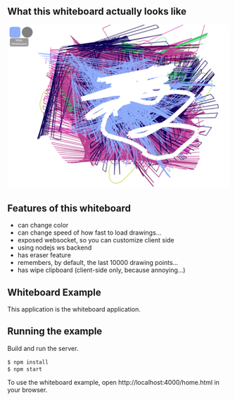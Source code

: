 ## What this whiteboard actually looks like

![png](screenshots/screenshot.png)

## Features of this whiteboard
- can change color
- can change speed of how fast to load drawings...
- exposed websocket, so you can customize client side
- using nodejs ws backend
- has eraser feature
- remembers, by default, the last 10000 drawing points...
- has wipe clipboard (client-side only, because annoying...)

## Whiteboard Example

This application is the whiteboard application.

## Running the example

Build and run the server.

    $ npm install
    $ npm start

To use the whiteboard example, open http://localhost:4000/home.html in your browser.

